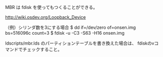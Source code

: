 MBR は fdisk を使ってもつくることができる。

http://wiki.osdev.org/Loopback_Device

（例）シリンダ数を3にする場合
$ dd if=/dev/zero of=onsen.img bs=516096c count=3
$ fdisk -u -C3 -S63 -H16 onsen.img


ldscripts/mbr.lds のパーティションテーブルを書き換えた場合は、
fdiskのvコマンドでチェックすること。
